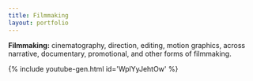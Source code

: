 ```yaml
---
title: Filmmaking
layout: portfolio
---
```


**Filmmaking:** cinematography, direction, editing, motion graphics, across narrative, documentary, promotional, and other forms of filmmaking.

{% include youtube-gen.html id='WplYyJehtOw' %}